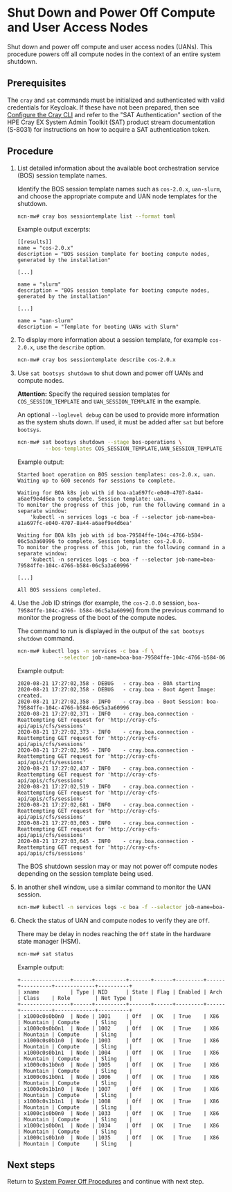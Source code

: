 # Shut Down and Power Off Compute and User Access Nodes

Shut down and power off compute and user access nodes \(UANs\). This procedure powers off all compute nodes in the context of an entire system shutdown.

## Prerequisites

The `cray` and `sat` commands must be initialized and authenticated with valid credentials for Keycloak. If these have not been prepared, then see
[Configure the Cray CLI](../configure_cray_cli.md) and refer to the "SAT Authentication" section of the HPE Cray EX System Admin Toolkit (SAT) product stream documentation (S-8031) for instructions on how to acquire a SAT authentication token.

## Procedure

1. List detailed information about the available boot orchestration service \(BOS\) session template names.

    Identify the BOS session template names such as `cos-2.0.x`, `uan-slurm`, and choose the appropriate compute and UAN node templates for the shutdown.

    ```bash
    ncn-mw# cray bos sessiontemplate list --format toml
    ```

   Example output excerpts:

    ```text
    [[results]]
    name = "cos-2.0.x"
    description = "BOS session template for booting compute nodes, generated by the installation"

    [...]

    name = "slurm"
    description = "BOS session template for booting compute nodes, generated by the installation"

    [...]

    name = "uan-slurm"
    description = "Template for booting UANs with Slurm"
    ```

1. To display more information about a session template, for example `cos-2.0.x`, use the `describe` option.

    ```bash
    ncn-mw# cray bos sessiontemplate describe cos-2.0.x
    ```

1. Use `sat bootsys shutdown` to shut down and power off UANs and compute nodes.

    **Attention:** Specify the required session templates for `COS_SESSION_TEMPLATE` and `UAN_SESSION_TEMPLATE` in the example.

    An optional `--loglevel debug` can be used to provide more information as the system shuts down. If used, it must be added after `sat` but before `bootsys`.

    ```bash
    ncn-mw# sat bootsys shutdown --stage bos-operations \
             --bos-templates COS_SESSION_TEMPLATE,UAN_SESSION_TEMPLATE
    ```

    Example output:

    ```text
    Started boot operation on BOS session templates: cos-2.0.x, uan.
    Waiting up to 600 seconds for sessions to complete.

    Waiting for BOA k8s job with id boa-a1a697fc-e040-4707-8a44-a6aef9e4d6ea to complete. Session template: uan.
    To monitor the progress of this job, run the following command in a separate window:
        'kubectl -n services logs -c boa -f --selector job-name=boa-a1a697fc-e040-4707-8a44-a6aef9e4d6ea'

    Waiting for BOA k8s job with id boa-79584ffe-104c-4766-b584-06c5a3a60996 to complete. Session template: cos-2.0.0.
    To monitor the progress of this job, run the following command in a separate window:
        'kubectl -n services logs -c boa -f --selector job-name=boa-79584ffe-104c-4766-b584-06c5a3a60996'

    [...]

    All BOS sessions completed.
    ```

1. Use the Job ID strings \(for example, the `cos-2.0.0` session, `boa-79584ffe-104c-4766- b584-06c5a3a60996`\) from the previous command to monitor the progress of the boot of the compute nodes.

    The command to run is displayed in the output of the `sat bootsys shutdown` command.

    ```bash
    ncn-mw# kubectl logs -n services -c boa -f \
                 --selector job-name=boa-boa-79584ffe-104c-4766-b584-06c5a3a60996
    ```

    Example output:

    ```text
    2020-08-21 17:27:02,358 - DEBUG   - cray.boa - BOA starting
    2020-08-21 17:27:02,358 - DEBUG   - cray.boa - Boot Agent Image:  created.
    2020-08-21 17:27:02,358 - INFO    - cray.boa - Boot Session: boa-79584ffe-104c-4766-b584-06c5a3a60996
    2020-08-21 17:27:02,371 - INFO    - cray.boa.connection - Reattempting GET request for 'http://cray-cfs-api/apis/cfs/sessions'
    2020-08-21 17:27:02,373 - INFO    - cray.boa.connection - Reattempting GET request for 'http://cray-cfs-api/apis/cfs/sessions'
    2020-08-21 17:27:02,395 - INFO    - cray.boa.connection - Reattempting GET request for 'http://cray-cfs-api/apis/cfs/sessions'
    2020-08-21 17:27:02,437 - INFO    - cray.boa.connection - Reattempting GET request for 'http://cray-cfs-api/apis/cfs/sessions'
    2020-08-21 17:27:02,519 - INFO    - cray.boa.connection - Reattempting GET request for 'http://cray-cfs-api/apis/cfs/sessions'
    2020-08-21 17:27:02,681 - INFO    - cray.boa.connection - Reattempting GET request for 'http://cray-cfs-api/apis/cfs/sessions'
    2020-08-21 17:27:03,003 - INFO    - cray.boa.connection - Reattempting GET request for 'http://cray-cfs-api/apis/cfs/sessions'
    2020-08-21 17:27:03,645 - INFO    - cray.boa.connection - Reattempting GET request for 'http://cray-cfs-api/apis/cfs/sessions'
    ```

    The BOS shutdown session may or may not power off compute nodes depending on the session template being used.

1. In another shell window, use a similar command to monitor the UAN session.

    ```bash
    ncn-mw# kubectl -n services logs -c boa -f --selector job-name=boa-a1a697fc-e040-4707-8a44-a6aef9e4d6ea
    ```

1. Check the status of UAN and compute nodes to verify they are `Off`.

    There may be delay in nodes reaching the `Off` state in the hardware state manager \(HSM\).

    ```bash
    ncn-mw# sat status
    ```

    Example output:

    ```text
    +----------------+------+----------+-------+------+---------+------+----------+-------------+----------+
    | xname          | Type | NID      | State | Flag | Enabled | Arch | Class    | Role        | Net Type |
    +----------------+------+----------+-------+------+---------+------+----------+-------------+----------+
    | x1000c0s0b0n0  | Node | 1001     | Off   | OK   | True    | X86  | Mountain | Compute     | Sling    |
    | x1000c0s0b0n1  | Node | 1002     | Off   | OK   | True    | X86  | Mountain | Compute     | Sling    |
    | x1000c0s0b1n0  | Node | 1003     | Off   | OK   | True    | X86  | Mountain | Compute     | Sling    |
    | x1000c0s0b1n1  | Node | 1004     | Off   | OK   | True    | X86  | Mountain | Compute     | Sling    |
    | x1000c0s1b0n0  | Node | 1005     | Off   | OK   | True    | X86  | Mountain | Compute     | Sling    |
    | x1000c0s1b0n1  | Node | 1006     | Off   | OK   | True    | X86  | Mountain | Compute     | Sling    |
    | x1000c0s1b1n0  | Node | 1007     | Off   | OK   | True    | X86  | Mountain | Compute     | Sling    |
    | x1000c0s1b1n1  | Node | 1008     | Off   | OK   | True    | X86  | Mountain | Compute     | Sling    |
    | x1000c1s0b0n0  | Node | 1033     | Off   | OK   | True    | X86  | Mountain | Compute     | Sling    |
    | x1000c1s0b0n1  | Node | 1034     | Off   | OK   | True    | X86  | Mountain | Compute     | Sling    |
    | x1000c1s0b1n0  | Node | 1035     | Off   | OK   | True    | X86  | Mountain | Compute     | Sling    |
    ```

## Next steps

Return to [System Power Off Procedures](System_Power_Off_Procedures.md) and continue with next step.
